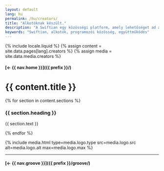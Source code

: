 ```yaml
---
layout: default
lang: hu
permalink: /hu/creators/
title: "Alkotóknak készült."
description: "A Swiftian egy közösségi platform, amely lehetőséget ad az alkotóknak a tanulásra, megosztásra és az együttműködésre."
keywords: "Swiftian, alkotók, programozói közösség, együttműködés"
---
```



{% include locale.liquid %}
{% assign content = site.data.pages[lang].creators %}
{% assign media = site.data.media.creators %}

#### [← {{ nav.home }}]({{ prefix }}/)

# {{ content.title }}

{% for section in content.sections %}
### {{ section.heading }}
{{ section.text }}

{% endfor %}

{% include media.html
  type=media.logo.type
  src=media.logo.src
  alt=media.logo.alt
  max=media.logo.max
%}

---

#### [← {{ nav.groove }}]({{ prefix }}/groove/)